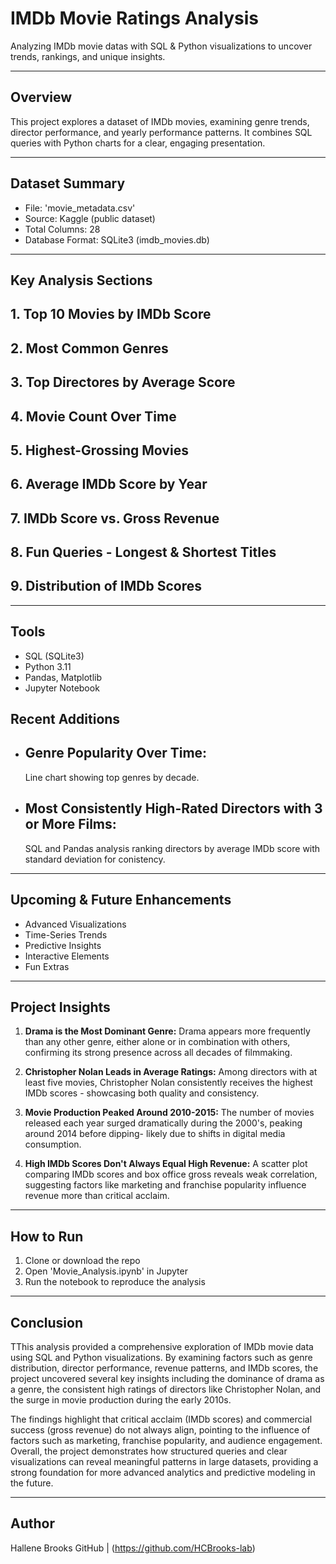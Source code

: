 # IMDb Movie Ratings Analysis

Analyzing IMDb movie datas with SQL & Python visualizations to uncover trends, rankings, and unique insights. 

---

## Overview

This project explores a dataset of IMDb movies, examining genre trends, director performance, and yearly performance patterns. It combines SQL queries with Python charts for a clear, engaging presentation. 

---

## Dataset Summary

- File: 'movie_metadata.csv'
- Source: Kaggle (public dataset)
- Total Columns: 28
- Database Format: SQLite3 (imdb_movies.db)

---

## Key Analysis Sections 

## 1. Top 10 Movies by IMDb Score 
## 2. Most Common Genres 
## 3. Top Directores by Average Score
## 4. Movie Count Over Time
## 5. Highest-Grossing Movies 
## 6. Average IMDb Score by Year
## 7. IMDb Score vs. Gross Revenue
## 8. Fun Queries - Longest & Shortest Titles
## 9. Distribution of IMDb Scores

---

## Tools

- SQL (SQLite3)
- Python 3.11
- Pandas, Matplotlib
- Jupyter Notebook

## Recent Additions 

- ## Genre Popularity Over Time:
  Line chart showing top genres by decade. 
- ## Most Consistently High-Rated Directors with 3 or More Films:
  SQL and Pandas analysis ranking directors by average IMDb score with standard
  deviation for conistency. 

---

## Upcoming & Future Enhancements

- Advanced Visualizations
- Time-Series Trends
- Predictive Insights
- Interactive Elements
- Fun Extras 
 
---
 

## Project Insights

1. **Drama is the Most Dominant Genre:**
   Drama appears more frequently than any other genre, either alone or in
   combination with others, confirming its strong presence across all decades
   of filmmaking.

2. **Christopher Nolan Leads in Average Ratings:**
   Among directors with at least five movies, Christopher Nolan consistently
   receives the highest IMDb scores - showcasing both quality and
   consistency.

3. **Movie Production Peaked Around 2010-2015:**
   The number of movies released each year surged dramatically during the
   2000's, peaking around 2014 before dipping- likely due to shifts in
   digital media consumption.

4. **High IMDb Scores Don't Always Equal High Revenue:**
   A scatter plot comparing IMDb scores and box office gross reveals weak
   correlation, suggesting factors like marketing and franchise popularity
   influence revenue more than critical acclaim. 


---

## How to Run

1. Clone or download the repo
2. Open 'Movie_Analysis.ipynb' in Jupyter
3. Run the notebook to reproduce the analysis

---

## Conclusion 

TThis analysis provided a comprehensive exploration of IMDb movie data using SQL and Python visualizations. By examining factors such as genre distribution, director performance, revenue patterns, and IMDb scores, the project uncovered several key insights including the dominance of drama as a genre, the consistent high ratings of directors like Christopher Nolan, and the surge in movie production during the early 2010s.

The findings highlight that critical acclaim (IMDb scores) and commercial success (gross revenue) do not always align, pointing to the influence of factors such as marketing, franchise popularity, and audience engagement. Overall, the project demonstrates how structured queries and clear visualizations can reveal meaningful patterns in large datasets, providing a strong foundation for more advanced analytics and predictive modeling in the future.

---

## Author

Hallene Brooks 
GitHub | (https://github.com/HCBrooks-lab) 
